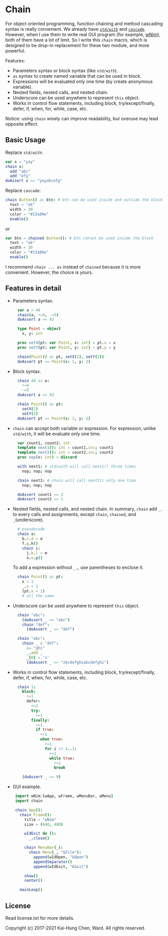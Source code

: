 # Chain
For object oriented programming, function chaining and method cascading syntax is really convenient. We already have [`std/with`](https://nim-lang.github.io/Nim/with.html) and [`cascade`](https://github.com/citycide/cascade). However, when I use them to write real GUI program (for example, [wNim](https://github.com/khchen/wNim)), both of them have a lot of limit. So I write this `chain` macro, which is designed to be drop-in replacement for these two module, and more powerful.

Features:
  * Parameters syntax or block syntax (like `std/with`).
  * `as` syntax to create named variable that can be used in block.
  * Expressions will be evaluated only one time (by create anonymous variable).
  * Nested fields, nested calls, and nested chain.
  * Underscore can be used anywhere to represent `this` object.
  * Works in control flow statements, including block, try/except/finally, defer, if, when, for, while, case, etc.

Notice: using `chain` wisely can improve readability, but overuse may lead opposite effect.

## Basic Usage
Replace `std/with`:
```nim
var x = "yay"
chain x:
  add "abc"
  add "efg"
doAssert x == "yayabcefg"
```

Replace `cascade`:
```nim
chain Button() as btn: # btn can be used inside and outside the block
  text = "ok"
  width = 30
  color = "#13a89e"
  enable()
```
or
```nim
var btn = chained Button(): # btn cannot be used inside the block
  text = "ok"
  width = 30
  color = "#13a89e"
  enable()
```

I recommend `chain ... as` instead of `chained` because it is more convenient. However, the choice is yours.

## Features in detail
* Parameters syntax.
  ```nim
    var a = 44
    chain(a, +=4, -=5)
    doAssert a == 43

    type Point = object
      x, y: int

    proc setX(pt: var Point, x: int) = pt.x = x
    proc setY(pt: var Point, y: int) = pt.y = y

    chain(Point() as pt, setX(1), setY(2))
    doAssert pt == Point(x: 1, y: 2)
  ```

* Block syntax.
  ```nim
    chain 44 as a:
      +=4
      -=5
    doAssert a == 43

    chain Point() as pt:
      setX(1)
      setY(2)
    doAssert pt == Point(x: 1, y: 2)
  ```

* `chain` can accept both variable or expression. For expression, unlike `std/with`, it will be evaluate only one time.
  ```nim
    var count1, count2: int
    template next1(): int = count1.inc; count1
    template next2(): int = count2.inc; count2
    proc nop(x: int) = discard

    with next1: # std/with will call next1() three times
      nop; nop; nop

    chain next2: # chain will call next2() only one time
      nop; nop; nop

    doAssert count1 == 3
    doAssert count2 == 1
  ```

* Nested fields, nested calls, and nested chain. In summary, `chain` add `_.` to every calls and assignments, except `chain`, `chained`, and `_`(underscore).
  ```nim
    # pseudocode
    chain a:
      b.c.d = e
      f.g.h()
      chain i:
        j.k.l = m
        n.o.p()
  ```
  To add a expression without `_.`, use parentheses to enclose it.
  ```nim
    chain Point() as pt:
      x = 1
      _.x = 1
      (pt.x = 1)
      # all the same
  ```

* Underscore can be used anywhere to represent `this` object.
  ```nim
    chain "abc":
      (doAssert _ == "abc")
      chain "def":
        (doAssert _ == "def")

    chain "abc":
      chain _ & "def":
        &= "ghi"
        _.add _
        _[0] = 'z'
        (doAssert _ == "zbcdefghiabcdefghi")
  ```

* Works in control flow statements, including block, try/except/finally, defer, if, when, for, while, case, etc.
  ```nim
    chain 1:
      block:
        +=1
        defer:
          +=1
          try:
            +=1
          finally:
            +=1
            if true:
              +=1
              when true:
                +=1
                for i in 1..1:
                  +=1
                  while true:
                    +=1
                    break

      (doAssert _ == 9)
  ```

* GUI example.
   ```nim
    import wNim/[wApp, wFrame, wMenuBar, wMenu]
    import chain

    chain App():
      chain Frame():
        title = "wNim"
        size = (640, 480)

        wIdExit do ():
          _.close()

        chain MenuBar(_):
          chain Menu(_, "&File"):
            append(wIdOpen, "&Open")
            appendSeparator()
            append(wIdExit, "E&xit")

        show()
        center()

      mainLoop()

   ```

## License
Read license.txt for more details.

Copyright (c) 2017-2021 Kai-Hung Chen, Ward. All rights reserved.
